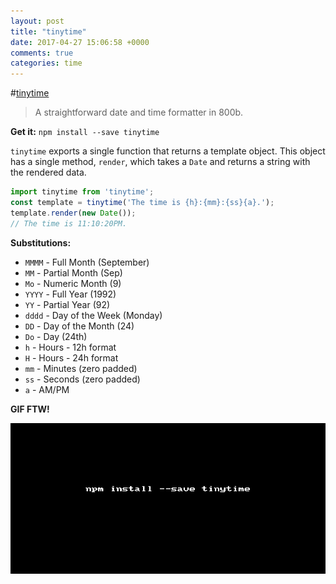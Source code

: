 ```yaml
---
layout: post
title: "tinytime"
date: 2017-04-27 15:06:58 +0000
comments: true
categories: time  
---
```


#[tinytime](https://www.npmjs.com/package/tinytime)
> A straightforward date and time formatter in 800b.

__Get it:__ `npm install --save tinytime`

`tinytime` exports a single function that returns a template object. This object has a single method, `render`, which
takes a `Date` and returns a string with the rendered data.

```js
import tinytime from 'tinytime';
const template = tinytime('The time is {h}:{mm}:{ss}{a}.');
template.render(new Date());
// The time is 11:10:20PM.
```

__Substitutions:__

 * `MMMM` - Full Month (September)
 * `MM` - Partial Month (Sep)
 * `Mo` - Numeric Month (9)
 * `YYYY` - Full Year (1992)
 * `YY` - Partial Year (92)
 * `dddd` - Day of the Week (Monday)
 * `DD` - Day of the Month (24)
 * `Do` - Day (24th)
 * `h` - Hours - 12h format
 * `H` - Hours - 24h format
 * `mm` - Minutes (zero padded)
 * `ss` - Seconds (zero padded)
 * `a` - AM/PM
 
 __GIF FTW!__
 
 ![tinytime](/images/tinytime/tinytime.gif)
 